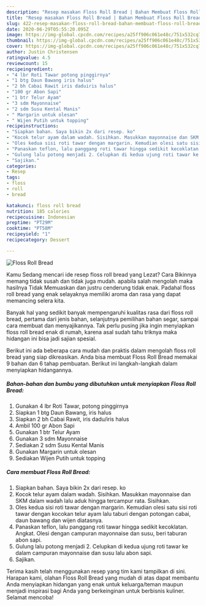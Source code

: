 ```yaml
---
description: "Resep masakan Floss Roll Bread | Bahan Membuat Floss Roll Bread Yang Enak dan Simpel"
title: "Resep masakan Floss Roll Bread | Bahan Membuat Floss Roll Bread Yang Enak dan Simpel"
slug: 422-resep-masakan-floss-roll-bread-bahan-membuat-floss-roll-bread-yang-enak-dan-simpel
date: 2020-06-29T05:55:20.095Z
image: https://img-global.cpcdn.com/recipes/a25ff906c061e48c/751x532cq70/floss-roll-bread-foto-resep-utama.jpg
thumbnail: https://img-global.cpcdn.com/recipes/a25ff906c061e48c/751x532cq70/floss-roll-bread-foto-resep-utama.jpg
cover: https://img-global.cpcdn.com/recipes/a25ff906c061e48c/751x532cq70/floss-roll-bread-foto-resep-utama.jpg
author: Justin Christensen
ratingvalue: 4.5
reviewcount: 15
recipeingredient:
- "4 lbr Roti Tawar potong pinggirnya"
- "1 btg Daun Bawang iris halus"
- "2 bh Cabai Rawit iris daduiris halus"
- "100 gr Abon Sapi"
- "1 btr Telur Ayam"
- "3 sdm Mayonnaise"
- "2 sdm Susu Kental Manis"
- " Margarin untuk olesan"
- " Wijen Putih untuk topping"
recipeinstructions:
- "Siapkan bahan. Saya bikin 2x dari resep. ko"
- "Kocok telur ayam dalam wadah. Sisihkan. Masukkan mayonnaise dan SKM dalam wadah lalu aduk hingga tercampur rata. Sisihkan."
- "Oles kedua sisi roti tawar dengan margarin. Kemudian olesi satu sisi roti tawar dengan kocokan telur ayam lalu taburi dengan potongan cabai, daun bawang dan wijen diatasnya."
- "Panaskan teflon, lalu panggang roti tawar hingga sedikit kecoklatan. Angkat. Olesi dengan campuran mayonnaise dan susu, beri taburan abon sapi."
- "Gulung lalu potong menjadi 2. Celupkan di kedua ujung roti tawar ke dalam campuran mayonnaise dan susu lalu abon sapi."
- "Sajikan."
categories:
- Resep
tags:
- floss
- roll
- bread

katakunci: floss roll bread 
nutrition: 185 calories
recipecuisine: Indonesian
preptime: "PT29M"
cooktime: "PT58M"
recipeyield: "1"
recipecategory: Dessert

---
```



![Floss Roll Bread](https://img-global.cpcdn.com/recipes/a25ff906c061e48c/751x532cq70/floss-roll-bread-foto-resep-utama.jpg)

Kamu Sedang mencari ide resep floss roll bread yang Lezat? Cara Bikinnya memang tidak susah dan tidak juga mudah. apabila salah mengolah maka hasilnya Tidak Memuaskan dan justru cenderung tidak enak. Padahal floss roll bread yang enak selayaknya memiliki aroma dan rasa yang dapat memancing selera kita.

Banyak hal yang sedikit banyak mempengaruhi kualitas rasa dari floss roll bread, pertama dari jenis bahan, selanjutnya pemilihan bahan segar, sampai cara membuat dan menyajikannya. Tak perlu pusing jika ingin menyiapkan floss roll bread enak di rumah, karena asal sudah tahu triknya maka hidangan ini bisa jadi sajian spesial.




Berikut ini ada beberapa cara mudah dan praktis dalam mengolah floss roll bread yang siap dikreasikan. Anda bisa membuat Floss Roll Bread memakai 9 bahan dan 6 tahap pembuatan. Berikut ini langkah-langkah dalam menyiapkan hidangannya.

<!--inarticleads1-->

##### Bahan-bahan dan bumbu yang dibutuhkan untuk menyiapkan Floss Roll Bread:

1. Gunakan 4 lbr Roti Tawar, potong pinggirnya
1. Siapkan 1 btg Daun Bawang, iris halus
1. Siapkan 2 bh Cabai Rawit, iris dadu/iris halus
1. Ambil 100 gr Abon Sapi
1. Gunakan 1 btr Telur Ayam
1. Gunakan 3 sdm Mayonnaise
1. Sediakan 2 sdm Susu Kental Manis
1. Gunakan  Margarin untuk olesan
1. Sediakan  Wijen Putih untuk topping




<!--inarticleads2-->

##### Cara membuat Floss Roll Bread:

1. Siapkan bahan. Saya bikin 2x dari resep. ko
1. Kocok telur ayam dalam wadah. Sisihkan. Masukkan mayonnaise dan SKM dalam wadah lalu aduk hingga tercampur rata. Sisihkan.
1. Oles kedua sisi roti tawar dengan margarin. Kemudian olesi satu sisi roti tawar dengan kocokan telur ayam lalu taburi dengan potongan cabai, daun bawang dan wijen diatasnya.
1. Panaskan teflon, lalu panggang roti tawar hingga sedikit kecoklatan. Angkat. Olesi dengan campuran mayonnaise dan susu, beri taburan abon sapi.
1. Gulung lalu potong menjadi 2. Celupkan di kedua ujung roti tawar ke dalam campuran mayonnaise dan susu lalu abon sapi.
1. Sajikan.




Terima kasih telah menggunakan resep yang tim kami tampilkan di sini. Harapan kami, olahan Floss Roll Bread yang mudah di atas dapat membantu Anda menyiapkan hidangan yang enak untuk keluarga/teman maupun menjadi inspirasi bagi Anda yang berkeinginan untuk berbisnis kuliner. Selamat mencoba!
